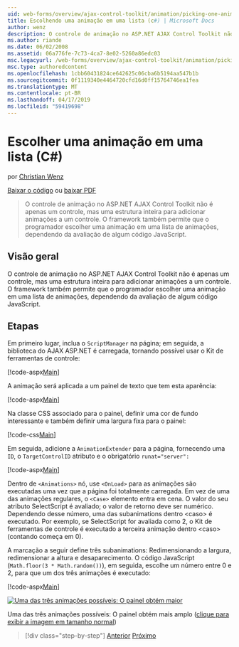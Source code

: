 ```yaml
---
uid: web-forms/overview/ajax-control-toolkit/animation/picking-one-animation-out-of-a-list-cs
title: Escolhendo uma animação em uma lista (c#) | Microsoft Docs
author: wenz
description: O controle de animação no ASP.NET AJAX Control Toolkit não é apenas um controle, mas uma estrutura inteira para adicionar animações a um controle. A estrutura também mitir...
ms.author: riande
ms.date: 06/02/2008
ms.assetid: 06a776fe-7c73-4ca7-8e02-5260a86edc03
msc.legacyurl: /web-forms/overview/ajax-control-toolkit/animation/picking-one-animation-out-of-a-list-cs
msc.type: authoredcontent
ms.openlocfilehash: 1cbb60431824ce642625c06cba6b5194aa547b1b
ms.sourcegitcommit: 0f1119340e4464720cfd16d0ff15764746ea1fea
ms.translationtype: MT
ms.contentlocale: pt-BR
ms.lasthandoff: 04/17/2019
ms.locfileid: "59419698"
---
```

# <a name="picking-one-animation-out-of-a-list-c"></a>Escolher uma animação em uma lista (C#)

por [Christian Wenz](https://github.com/wenz)

[Baixar o código](http://download.microsoft.com/download/f/9/a/f9a26acd-8df4-4484-8a18-199e4598f411/Animation5.cs.zip) ou [baixar PDF](http://download.microsoft.com/download/6/7/1/6718d452-ff89-4d3f-a90e-c74ec2d636a3/animation5CS.pdf)

> O controle de animação no ASP.NET AJAX Control Toolkit não é apenas um controle, mas uma estrutura inteira para adicionar animações a um controle. O framework também permite que o programador escolher uma animação em uma lista de animações, dependendo da avaliação de algum código JavaScript.


## <a name="overview"></a>Visão geral

O controle de animação no ASP.NET AJAX Control Toolkit não é apenas um controle, mas uma estrutura inteira para adicionar animações a um controle. O framework também permite que o programador escolher uma animação em uma lista de animações, dependendo da avaliação de algum código JavaScript.

## <a name="steps"></a>Etapas

Em primeiro lugar, inclua o `ScriptManager` na página; em seguida, a biblioteca do AJAX ASP.NET é carregada, tornando possível usar o Kit de ferramentas de controle:

[!code-aspx[Main](picking-one-animation-out-of-a-list-cs/samples/sample1.aspx)]

A animação será aplicada a um painel de texto que tem esta aparência:

[!code-aspx[Main](picking-one-animation-out-of-a-list-cs/samples/sample2.aspx)]

Na classe CSS associado para o painel, definir uma cor de fundo interessante e também definir uma largura fixa para o painel:

[!code-css[Main](picking-one-animation-out-of-a-list-cs/samples/sample3.css)]

Em seguida, adicione a `AnimationExtender` para a página, fornecendo uma `ID`, o `TargetControlID` atributo e o obrigatório `runat="server":`

[!code-aspx[Main](picking-one-animation-out-of-a-list-cs/samples/sample4.aspx)]

Dentro de `<Animations>` nó, use `<OnLoad>` para as animações são executadas uma vez que a página foi totalmente carregada. Em vez de uma das animações regulares, o `<Case>` elemento entra em cena. O valor do seu atributo SelectScript é avaliado; o valor de retorno deve ser numérico. Dependendo desse número, uma das subanimations dentro &lt;caso&gt; é executado. Por exemplo, se SelectScript for avaliada como 2, o Kit de ferramentas de controle é executado a terceira animação dentro &lt;caso&gt; (contando começa em 0).

A marcação a seguir define três subanimations: Redimensionando a largura, redimensionar a altura e desaparecimento. O código JavaScript (`Math.floor(3 * Math.random())`), em seguida, escolhe um número entre 0 e 2, para que um dos três animações é executado:

[!code-aspx[Main](picking-one-animation-out-of-a-list-cs/samples/sample5.aspx)]


[![Uma das três animações possíveis: O painel obtém maior](picking-one-animation-out-of-a-list-cs/_static/image2.png)](picking-one-animation-out-of-a-list-cs/_static/image1.png)

Uma das três animações possíveis: O painel obtém mais amplo ([clique para exibir a imagem em tamanho normal](picking-one-animation-out-of-a-list-cs/_static/image3.png))

> [!div class="step-by-step"]
> [Anterior](animation-depending-on-a-condition-cs.md)
> [Próximo](animating-in-response-to-user-interaction-cs.md)
